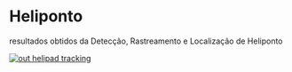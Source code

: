 # Heliponto
resultados obtidos da Detecção, Rastreamento e Localização de Heliponto

[![out helipad tracking](https://github.com/P4yo/Heliponto/blob/master/video-to-gif.gif)](https://www.youtube.com/watch?v=dY3S-DdYxXA)
